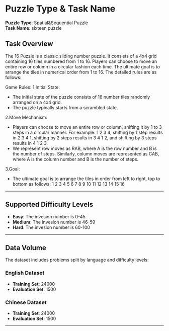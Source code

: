 # Puzzle Type & Task Name  
**Puzzle Type**: Spatial&Sequential Puzzle  
**Task Name**: sixteen puzzle

## Task Overview  
The 16 Puzzle is a classic sliding number puzzle. It consists of a 4x4 grid containing 16 tiles numbered from 1 to 16. Players can choose to move an entire row or column in a circular fashion each time. The ultimate goal is to arrange the tiles in numerical order from 1 to 16. The detailed rules are as follows:

Game Rules:
1.Initial State:
- The initial state of the puzzle consists of 16 number tiles randomly arranged on a 4x4 grid.
- The puzzle typically starts from a scrambled state.

2.Move Mechanism:
- Players can choose to move an entire row or column, shifting it by 1 to 3 steps in a circular manner. For example: 1 2 3 4, shifting by 1 step results in 2 3 4 1, shifting by 2 steps results in 3 4 1 2, and shifting by 3 steps results in 4 1 2 3. 
- We represent row moves as RAB, where A is the row number and B is the number of steps. Similarly, column moves are represented as CAB, where A is the column number and B is the number of steps.

3.Goal:
- The ultimate goal is to arrange the tiles in order from left to right, top to bottom as follows:
1  2  3  4
5  6  7  8
9  10 11 12
13 14 15 16


---

## Supported Difficulty Levels  
- **Easy**: The invesion number is 0-45
- **Medium**: The invesion number is 46-59
- **Hard**: The invesion number is 60-100

---

## Data Volume  
The dataset includes problems split by language and difficulty levels:  

### English Dataset  
- **Training Set**: 24000
- **Evaluation Set**: 1500

### Chinese Dataset  
- **Training Set**: 24000
- **Evaluation Set**: 1500

---
